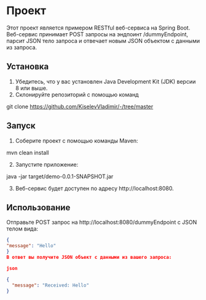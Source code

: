# Проект
Этот проект является примером RESTful веб-сервиса на Spring Boot. Веб-сервис принимает POST запросы на эндпоинт /dummyEndpoint, парсит JSON тело 
запроса и отвечает новым JSON объектом с данными из запроса.
## Установка
1. Убедитесь, что у вас установлен Java Development Kit (JDK) версии 8 или выше.
2. Склонируйте репозиторий с помощью команд

git clone https://github.com/KiselevVladimir/-/tree/master

## Запуск

1. Соберите проект с помощью команды Maven:

mvn clean install

2. Запустите приложение:

java -jar target/demo-0.0.1-SNAPSHOT.jar


3. Веб-сервис будет доступен по адресу http://localhost:8080.

## Использование

Отправьте POST запрос на http://localhost:8080/dummyEndpoint с JSON телом вида:

```json
{
"message": "Hello"
}
В ответ вы получите JSON объект с данными из вашего запроса:

json

{
  "message": "Received: Hello"
}
